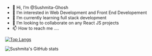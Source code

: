 - 👋 Hi, I’m @Sushmita-Ghosh
- 👀 I’m interested in Web Development and Front End Developement
- 🌱 I’m currently learning full stack development
- 💞️ I’m looking to collaborate on any React JS projects
- 📫 How to reach me ....

<!---
Sushmita-Ghosh/Sushmita-Ghosh is a ✨ special ✨ repository because its `README.md` (this file) appears on your GitHub profile.
You can click the Preview link to take a look at your changes.
--->

<!-- [![GitHub Streak](https://streak-stats.demolab.com/?user=Sushmita-Ghosh)](https://git.io/streak-stats) -->



[![Top Langs](https://github-readme-stats.vercel.app/api/top-langs/?username=Sushmita-Ghosh)](https://github.com/Sushmita-Ghosh/github-readme-stats)

![Sushmita's GitHub stats](https://github-readme-stats.vercel.app/api?username=Sushmita-Ghosh&show_icons=true&theme=transparent)
